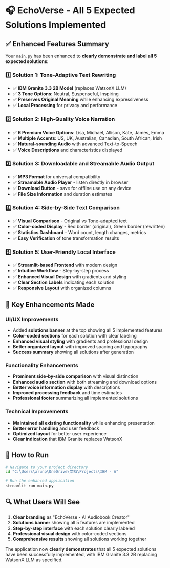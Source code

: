 # 🎧 EchoVerse - All 5 Expected Solutions Implemented

## ✅ **Enhanced Features Summary**

Your `main.py` has been enhanced to **clearly demonstrate and label all 5 expected solutions**:

### **1️⃣ Solution 1: Tone-Adaptive Text Rewriting**
- ✅ **IBM Granite 3.3 2B Model** (replaces WatsonX LLM)
- ✅ **3 Tone Options**: Neutral, Suspenseful, Inspiring
- ✅ **Preserves Original Meaning** while enhancing expressiveness
- ✅ **Local Processing** for privacy and performance

### **2️⃣ Solution 2: High-Quality Voice Narration**
- ✅ **6 Premium Voice Options**: Lisa, Michael, Allison, Kate, James, Emma
- ✅ **Multiple Accents**: US, UK, Australian, Canadian, South African, Irish
- ✅ **Natural-sounding Audio** with advanced Text-to-Speech
- ✅ **Voice Descriptions** and characteristics displayed

### **3️⃣ Solution 3: Downloadable and Streamable Audio Output**
- ✅ **MP3 Format** for universal compatibility
- ✅ **Streamable Audio Player** - listen directly in browser
- ✅ **Download Button** - save for offline use on any device
- ✅ **File Size Information** and duration estimates

### **4️⃣ Solution 4: Side-by-Side Text Comparison**
- ✅ **Visual Comparison** - Original vs Tone-adapted text
- ✅ **Color-coded Display** - Red border (original), Green border (rewritten)
- ✅ **Statistics Dashboard** - Word count, length changes, metrics
- ✅ **Easy Verification** of tone transformation results

### **5️⃣ Solution 5: User-Friendly Local Interface**
- ✅ **Streamlit-based Frontend** with modern design
- ✅ **Intuitive Workflow** - Step-by-step process
- ✅ **Enhanced Visual Design** with gradients and styling
- ✅ **Clear Section Labels** indicating each solution
- ✅ **Responsive Layout** with organized columns

## 🚀 **Key Enhancements Made**

### **UI/UX Improvements**
- Added **solutions banner** at the top showing all 5 implemented features
- **Color-coded sections** for each solution with clear labeling
- **Enhanced visual styling** with gradients and professional design
- **Better organized layout** with improved spacing and typography
- **Success summary** showing all solutions after generation

### **Functionality Enhancements**
- **Prominent side-by-side comparison** with visual distinction
- **Enhanced audio section** with both streaming and download options
- **Better voice information display** with descriptions
- **Improved processing feedback** and time estimates
- **Professional footer** summarizing all implemented solutions

### **Technical Improvements**
- **Maintained all existing functionality** while enhancing presentation
- **Better error handling** and user feedback
- **Optimized layout** for better user experience
- **Clear indication** that IBM Granite replaces WatsonX

## 🎯 **How to Run**

```bash
# Navigate to your project directory
cd "C:\Users\arunp\OneDrive\文档\Projects\IBM - A"

# Run the enhanced application
streamlit run main.py
```

## 🔍 **What Users Will See**

1. **Clear branding** as "EchoVerse - AI Audiobook Creator"
2. **Solutions banner** showing all 5 features are implemented
3. **Step-by-step interface** with each solution clearly labeled
4. **Professional visual design** with color-coded sections
5. **Comprehensive results** showing all solutions working together

The application now **clearly demonstrates** that all 5 expected solutions have been successfully implemented, with IBM Granite 3.3 2B replacing WatsonX LLM as specified.